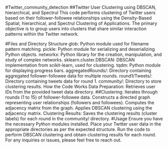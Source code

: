 #Twitter_community_detection
##Twitter User Clustering using DBSCAN, hierarchical, and Spectrul
This code performs clustering of Twitter users based on their follower-followee relationships using the Density-Based Spatial, hierarchical, and Spectrul Clustering of Applications. The primary objective is to group users into clusters that share similar interaction patterns within the Twitter network.

#Files and Directory Structure
glob: Python module used for filename pattern matching.
pickle: Python module for serializing and deserializing Python objects.
networkx: Python library for the creation, manipulation, and study of complex networks.
sklearn.cluster.DBSCAN: DBSCAN implementation from scikit-learn, used for clustering.
tqdm: Python module for displaying progress bars.
aggregatedRounds/: Directory containing aggregated follower-followee data for multiple rounds.
round1/Tweets/: Directory containing tweets data for round 1.
community/: Directory to store clustering results.
How the Code Works
Data Preparation:
Retrieves user IDs from the provided tweet data directory.
 ##Clustering:
Iterates through rounds (1 to 15) of follower-followee data.
Constructs a directed graph representing user relationships (followers and followees).
Computes the adjacency matrix from the graph.
Applies DBSCAN clustering using the adjacency matrix.
Clustering Results:
Saves the clustering results (cluster labels) for each round in the community/ directory.
#Usage
Ensure you have the necessary Python modules installed.
Place your Twitter user data in the appropriate directories as per the expected structure.
Run the code to perform DBSCAN clustering and obtain clustering results for each round.
For any inquiries or issues, please feel free to reach out.
